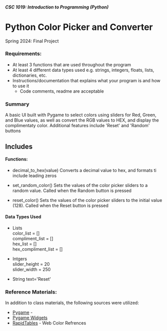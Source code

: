 #####  CSC 1019: Introduction to Programming (Python)
# Python Color Picker and Converter
Spring 2024: Final Project
### Requirements:
- At least 3 functions that are used throughout the program
- At least 4 different data types used e.g. strings, integers, floats, lists, dictionaries, etc.
- Instructions/documentation that explains what your program is and how to use it
  - Code comments, readme are acceptable


### Summary
A basic UI built with Pygame to select colors using sliders for Red, Green, and Blue values, as well as convert the RGB values to HEX, and display the complimentaty color. Additional features include 'Reset' and 'Random' buttons

## Includes

#### Functions:
- decimal_to_hex(value)
   Converts a decimal value to hex, and formats ti include leading zeros
  
- set_random_color()
   Sets the values of the color picker sliders to a random value. Called when the Random button is pressed

- reset_color()
   Sets the values of the color picker sliders to the initial value (128). Called when the Reset button is pressed

#### Data Types Used

- Lists  
    color_list = []  
    compliment_list = []  
    hex_list = []  
    hex_compliment_list = []  

- Intgers  
    slider_height = 20  
    slider_width = 250  

- String
    text='Reset' 





### Reference Materials:
In addition to class materials, the following sources were utilized:
- [Pygame](https://www.pygame.org/news) - 
- [Pygame Widgets](https://pygamewidgets.readthedocs.io/en/stable/)
- [RapidTables](https://www.rapidtables.com/web/color/RGB_Color.html) - Web Color Refrences


